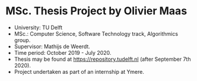 # MSc. Thesis Project by Olivier Maas
- University: TU Delft
- MSc.: Computer Science, Software Technology track, Algorithmics group.
- Supervisor: Mathijs de Weerdt.
- Time period: October 2019 - July 2020.
- Thesis may be found at https://repository.tudelft.nl (after September 7th 2020).
- Project undertaken as part of an internship at Ymere.

